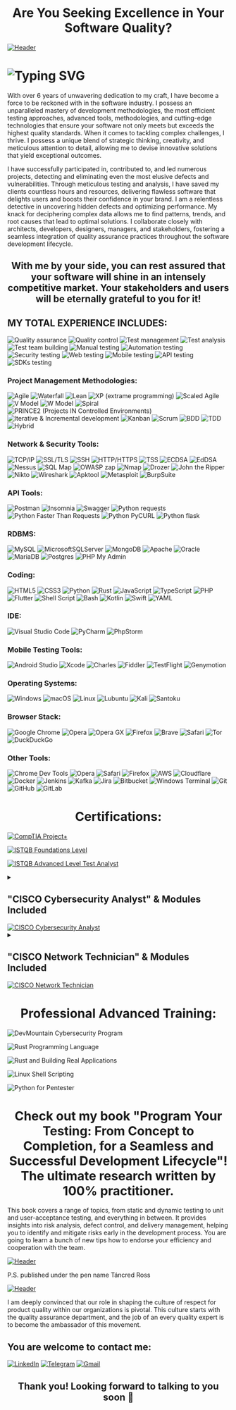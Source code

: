 <h1 align="center"><b>Are You Seeking Excellence in Your Software Quality?</b></h1>

[![Header](https://github.com/tarantot/tarantot/blob/main/assets/banner.jpg)](https://www.amazon.com/dp/B0C5GMCT88/ref=sr_1_fkmr0_1?crid=1730XNTGX40QZ&keywords=B0C5GMCT88+%2B+programming+book&qid=1684344566&s=digital-text&sprefix=b0c5gmct88+%2B+programming+book%2Cdigital-text%2C141&sr=1-1-fkmr0)

# ![Typing SVG](https://readme-typing-svg.herokuapp.com?font=Fira+Code&weight=900&size=30&pause=500&color=000000&center=true&multiline=true&width=1300&height=150&lines=I+am+the+expert+who+can+elevate+your+product+to+unprecedented+heights.&repeat=3)

With over 6 years of unwavering dedication to my craft, I have become a force to be reckoned with in the software industry. I possess an unparalleled mastery of development methodologies, the most efficient testing approaches, advanced tools, methodologies, and cutting-edge technologies that ensure your software not only meets but exceeds the highest quality standards. When it comes to tackling complex challenges, I thrive. I possess a unique blend of strategic thinking, creativity, and meticulous attention to detail, allowing me to devise innovative solutions that yield exceptional outcomes.

I have successfully participated in, contributed to, and led numerous projects, detecting and eliminating even the most elusive defects and vulnerabilities. Through meticulous testing and analysis, I have saved my clients countless hours and resources, delivering flawless software that delights users and boosts their confidence in your brand. I am a relentless detective in uncovering hidden defects and optimizing performance.  My knack for deciphering complex data allows me to find patterns, trends, and root causes that lead to optimal solutions. I collaborate closely with architects, developers, designers, managers, and stakeholders, fostering a seamless integration of quality assurance practices throughout the software development lifecycle.

<h2 align="center">With me by your side, you can rest assured that your software will shine in an intensely competitive market. Your stakeholders and users will be eternally grateful to you for it!</h2>

<h2 aligh="left">MY TOTAL EXPERIENCE INCLUDES:</h2>

![Quality assurance](https://img.shields.io/badge/-Quality%20assurance-004971?style=for-the-badge&logo=white_check_mark) ![Quality control](https://img.shields.io/badge/-Quality%20control-004971?style=for-the-badge&logo=white_check_mark) ![Test management](https://img.shields.io/badge/-Test%20management-004971?style=for-the-badge&logo=white_check_mark) ![Test analysis](https://img.shields.io/badge/-Test%20analysis-004971?style=for-the-badge&logo=white_check_mark) ![Test team building](https://img.shields.io/badge/-Test%20team%20building-004971?style=for-the-badge&logo=white_check_mark) ![Manual testing](https://img.shields.io/badge/-Manual%20testing-004971?style=for-the-badge&logo=white_check_mark) ![Automation testing](https://img.shields.io/badge/-Automation%20testing-004971?style=for-the-badge&logo=white_check_mark) ![Security testing](https://img.shields.io/badge/-Security%20testing-004971?style=for-the-badge&logo=white_check_mark) ![Web testing](https://img.shields.io/badge/-Web%20testing-004971?style=for-the-badge&logo=white_check_mark) ![Mobile testing](https://img.shields.io/badge/-Mobile%20testing-004971?style=for-the-badge&logo=white_check_mark) ![API testing](https://img.shields.io/badge/-API%20testing-004971?style=for-the-badge&logo=white_check_mark) ![SDKs testing](https://img.shields.io/badge/-SDK--s%20testing-004971?style=for-the-badge&logo=white_check_mark) 

<h3 align="left">Project Management Methodologies:</h2>

![Agile](https://img.shields.io/badge/-Agile-77BCC5?style=for-the-badge&logo=white_check_mark) ![Waterfall](https://img.shields.io/badge/-Waterfall-77BCC5?style=for-the-badge&logo=white_check_mark) ![Lean](https://img.shields.io/badge/-Lean-77BCC5?style=for-the-badge&logo=white_check_mark) ![XP (extrame programming)](https://img.shields.io/badge/-XP%20%28extrama%20programming%29-77BCC5?style=for-the-badge&logo=white_check_mark) ![Scaled Agile](https://img.shields.io/badge/-Scaled%20Agile-77BCC5?style=for-the-badge&logo=white_check_mark) ![V Model](https://img.shields.io/badge/-V%20Model-77BCC5?style=for-the-badge&logo=white_check_mark) ![W Model](https://img.shields.io/badge/-W%20Model-77BCC5?style=for-the-badge&logo=white_check_mark) ![Spiral](https://img.shields.io/badge/-Spiral-77BCC5?style=for-the-badge&logo=white_check_mark) ![PRINCE2 (Projects IN Controlled Environments)](https://img.shields.io/badge/-PRINCE2%20%28PRojects%20IN%20Controlled%20Environments%29-77BCC5?style=for-the-badge&logo=white_check_mark) ![Iterative & Incremental development](https://img.shields.io/badge/-Iterative%20%26%20Incremental%20development-77BCC5?style=for-the-badge&logo=white_check_mark) ![Kanban](https://img.shields.io/badge/-Kanban-77BCC5?style=for-the-badge&logo=white_check_mark) ![Scrum](https://img.shields.io/badge/-Scrum-77BCC5?style=for-the-badge&logo=white_check_mark) ![BDD](https://img.shields.io/badge/-BDD-77BCC5?style=for-the-badge&logo=white_check_mark) ![TDD](https://img.shields.io/badge/-TDD-77BCC5?style=for-the-badge&logo=white_check_mark) ![Hybrid](https://img.shields.io/badge/-Hybrid-77BCC5?style=for-the-badge&logo=white_check_mark) 

<h3 align="left">Network & Security Tools:</h2>

![TCP/IP](https://img.shields.io/badge/-TCP/IP-EC5366?style=for-the-badge&logo=white_check_mark) ![SSL/TLS](https://img.shields.io/badge/-SSL/TLS-EC5366?style=for-the-badge&logo=white_check_mark) ![SSH](https://img.shields.io/badge/-SSH-EC5366?style=for-the-badge&logo=white_check_mark) ![HTTP/HTTPS](https://img.shields.io/badge/-HTTP/HTTPS-EC5366?style=for-the-badge&logo=white_check_mark) ![TSS](https://img.shields.io/badge/-TSS-EC5366?style=for-the-badge&logo=white_check_mark) ![ECDSA](https://img.shields.io/badge/-ECDSA-EC5366?style=for-the-badge&logo=white_check_mark)  ![EdDSA](https://img.shields.io/badge/-EdDSA-EC5366?style=for-the-badge&logo=white_check_mark) ![Nessus](https://img.shields.io/badge/-Nessus-EC5366?style=for-the-badge&logo=white_check_mark) ![SQL Map](https://img.shields.io/badge/-SQL%20Map-EC5366?style=for-the-badge&logo=white_check_mark) ![OWASP zap](https://img.shields.io/badge/-OWASP%20zap-EC5366?style=for-the-badge&logo=white_check_mark) ![Nmap](https://img.shields.io/badge/-Nmap-EC5366?style=for-the-badge&logo=white_check_mark) ![Drozer](https://img.shields.io/badge/-Drozer-EC5366?style=for-the-badge&logo=white_check_mark) ![John the Ripper](https://img.shields.io/badge/-John%20the%20Ripper-EC5366?style=for-the-badge&logo=white_check_mark) ![Nikto](https://img.shields.io/badge/-Nikto-EC5366?style=for-the-badge&logo=white_check_mark) ![Wireshark](https://img.shields.io/badge/-Wireshark-EC5366?style=for-the-badge&logo=white_check_mark) ![Apktool](https://img.shields.io/badge/-Apktool-EC5366?style=for-the-badge&logo=white_check_mark) ![Metasploit](https://img.shields.io/badge/-Metasploit-EC5366?style=for-the-badge&logo=white_check_mark) ![BurpSuite](https://img.shields.io/badge/-Burpsuite-EC5366?style=for-the-badge&logo=white_check_mark) 

<h3 align="left">API Tools:</h2>

![Postman](https://img.shields.io/badge/Postman-FF6C37?style=for-the-badge&logo=postman&logoColor=white) ![Insomnia](https://img.shields.io/badge/-insomnia-0000cd?style=for-the-badge&logo=white_check_mark) ![Swagger](https://img.shields.io/badge/-Swagger-%23Clojure?style=for-the-badge&logo=swagger&logoColor=white) ![Python requests](https://img.shields.io/badge/python%20requests-3670A0?style=for-the-badge&logo=python&logoColor=ffdd54) ![Python Faster Than Requests](https://img.shields.io/badge/python%20faster%20than%20requests-3670A0?style=for-the-badge&logo=python&logoColor=ffdd54) ![Python PyCURL](https://img.shields.io/badge/python%20PyCURL-3670A0?style=for-the-badge&logo=python&logoColor=ffdd54) ![Python flask](https://img.shields.io/badge/python%20flask-3670A0?style=for-the-badge&logo=python&logoColor=ffdd54)

<h3 align="left">RDBMS:</h2>

![MySQL](https://img.shields.io/badge/mysql-%2300f.svg?style=for-the-badge&logo=mysql&logoColor=white) ![MicrosoftSQLServer](https://img.shields.io/badge/Microsoft%20SQL%20Server-CC2927?style=for-the-badge&logo=microsoft%20sql%20server&logoColor=white) ![MongoDB](https://img.shields.io/badge/MongoDB-%234ea94b.svg?style=for-the-badge&logo=mongodb&logoColor=white) ![Apache](https://img.shields.io/badge/apache-%23D42029.svg?style=for-the-badge&logo=apache&logoColor=white) ![Oracle](https://img.shields.io/badge/Oracle-F80000?style=for-the-badge&logo=oracle&logoColor=white) ![MariaDB](https://img.shields.io/badge/MariaDB-003545?style=for-the-badge&logo=mariadb&logoColor=white) ![Postgres](https://img.shields.io/badge/Postgres-%23316192.svg?style=for-the-badge&logo=postgresql&logoColor=white) ![PHP My Admin](https://img.shields.io/badge/php%20My%20admin-%23777BB4.svg?style=for-the-badge&logo=php&logoColor=white)

<h3 align="left">Coding:</h2>

![HTML5](https://img.shields.io/badge/html5-%23E34F26.svg?style=for-the-badge&logo=html5&logoColor=white) ![CSS3](https://img.shields.io/badge/css3-%231572B6.svg?style=for-the-badge&logo=css3&logoColor=white) ![Python](https://img.shields.io/badge/python%20%28Cucumber%2C%20PyTest%2C%20PyUnit%2C%20Behave%2C%20Lettuce%29-3670A0?style=for-the-badge&logo=python&logoColor=ffdd54) ![Rust](https://img.shields.io/badge/rust-%23000000.svg?style=for-the-badge&logo=rust&logoColor=white) ![JavaScript](https://img.shields.io/badge/javascript%20%28Vue%2C%20Angular%2C%20Postman%2C%20Puppeteer%2C%20Percy%2C%20Artillery%2C%20Node%2C%20Selenium%29-%23323330.svg?style=for-the-badge&logo=javascript&logoColor=%23F7DF1E) ![TypeScript](https://img.shields.io/badge/typescript%20%28Nestjs%2C%20FeatherJS%29-%23007ACC.svg?style=for-the-badge&logo=typescript&logoColor=white) ![PHP](https://img.shields.io/badge/php%20%28Drupal%2C%20Laravel%29-%23777BB4.svg?style=for-the-badge&logo=php&logoColor=white) ![Flutter](https://img.shields.io/badge/Flutter-%2302569B.svg?style=for-the-badge&logo=Flutter&logoColor=white) ![Shell Script](https://img.shields.io/badge/shell_script-%23121011.svg?style=for-the-badge&logo=gnu-bash&logoColor=white) ![Bash](https://img.shields.io/badge/Bash-4EAA25?style=for-the-badge&logo=gnubash&logoColor=fff) ![Kotlin](https://img.shields.io/badge/Kotlin-%237F52FF.svg?style=for-the-badge&logo=kotlin&logoColor=white) ![Swift](https://img.shields.io/badge/Swift-F54A2A?style=for-the-badge&logo=swift&logoColor=white) ![YAML](https://img.shields.io/badge/YAML-CB171E?style=for-the-badge&logo=yaml&logoColor=fff)

<h3 align="left">IDE:</h2>

![Visual Studio Code](https://img.shields.io/badge/Visual%20Studio%20Code-0078d7.svg?style=for-the-badge&logo=visual-studio-code&logoColor=white) ![PyCharm](https://img.shields.io/badge/pycharm-143?style=for-the-badge&logo=pycharm&logoColor=black&color=black&labelColor=green)	![PhpStorm](https://img.shields.io/badge/phpstorm-143?style=for-the-badge&logo=phpstorm&logoColor=black&color=black&labelColor=darkorchid)

<h3 align="left">Mobile Testing Tools:</h2>

![Android Studio](https://img.shields.io/badge/Android%20Studio-3DDC84.svg?style=for-the-badge&logo=android-studio&logoColor=white) ![Xcode](https://img.shields.io/badge/Xcode-007ACC?style=for-the-badge&logo=Xcode&logoColor=white) ![Charles](https://img.shields.io/badge/-Charles-737373?style=for-the-badge&logo=white_check_mark) ![Fiddler](https://img.shields.io/badge/-Fiddler-737373?style=for-the-badge&logo=white_check_mark) ![TestFlight](https://img.shields.io/badge/-TestFlight-737373?style=for-the-badge&logo=white_check_mark) ![Genymotion](https://img.shields.io/badge/-Genymotion-EC5366?style=for-the-badge&logo=white_check_mark) 

<h3 align="left">Operating Systems:</h2>

![Windows](https://img.shields.io/badge/Windows-0078D6?style=for-the-badge&logo=windows&logoColor=white) ![macOS](https://img.shields.io/badge/mac%20os-000000?style=for-the-badge&logo=macos&logoColor=F0F0F0) ![Linux](https://img.shields.io/badge/Linux-FCC624?style=for-the-badge&logo=linux&logoColor=black) ![Lubuntu](https://img.shields.io/badge/-Lubuntu-%230065C2?style=for-the-badge&logo=lubuntu&logoColor=white) ![Kali](https://img.shields.io/badge/Kali-268BEE?style=for-the-badge&logo=kalilinux&logoColor=white) ![Santoku](https://img.shields.io/badge/-Santoku-737373?style=for-the-badge&logo=white_check_mark) 

<h3 align="left">Browser Stack:</h2>

![Google Chrome](https://img.shields.io/badge/Google%20Chrome-4285F4?style=for-the-badge&logo=GoogleChrome&logoColor=white) ![Opera](https://img.shields.io/badge/Opera-FF1B2D?style=for-the-badge&logo=Opera&logoColor=white) ![Opera GX](https://img.shields.io/badge/Opera%20GX-EE2950?style=for-the-badge&logo=operagx&logoColor=fff) ![Firefox](https://img.shields.io/badge/Firefox-FF7139?style=for-the-badge&logo=Firefox&logoColor=white) ![Brave](https://img.shields.io/badge/Brave-FB542B?style=for-the-badge&logo=Brave&logoColor=white) ![Safari](https://img.shields.io/badge/Safari-006CFF?style=for-the-badge&logo=safari&logoColor=fff) ![Tor](https://img.shields.io/badge/Tor-7D4698?style=for-the-badge&logo=Tor-Browser&logoColor=white) ![DuckDuckGo](https://img.shields.io/badge/DuckDuckGo-FF5722?style=for-the-badge&logo=duckduckgo&logoColor=white)


<h3 align="left">Other Tools:</h2>

![Chrome Dev Tools](https://img.shields.io/badge/chrome%20dev%20tools-3d89fc?style=for-the-badge&logo=google%20chrome&logoColor=white) ![Opera](https://img.shields.io/badge/Opera%20dev%20tools-FF1B2D?style=for-the-badge&logo=Opera&logoColor=white) ![Safari](https://img.shields.io/badge/Safari%20dev%20tools-000000?style=for-the-badge&logo=Safari&logoColor=white) ![Firefox](https://img.shields.io/badge/Firefox%20dev%20tools-FF7139?style=for-the-badge&logo=Firefox-Browser&logoColor=white) ![AWS](https://img.shields.io/badge/AWS-%23FF9900.svg?style=for-the-badge&logo=amazon-aws&logoColor=white) ![Cloudflare](https://img.shields.io/badge/Cloudflare-F38020?style=for-the-badge&logo=Cloudflare&logoColor=white) ![Docker](https://img.shields.io/badge/docker-%230db7ed.svg?style=for-the-badge&logo=docker&logoColor=white) ![Jenkins](https://img.shields.io/badge/Jenkins-D24939?style=for-the-badge&logo=jenkins&logoColor=white) ![Kafka](https://img.shields.io/badge/-KAFKA-000000?style=for-the-badge&logo=white_check_mark) ![Jira](https://img.shields.io/badge/jira-%230A0FFF.svg?style=for-the-badge&logo=jira&logoColor=white) ![Bitbucket](https://img.shields.io/badge/bitbucket-%230047B3.svg?style=for-the-badge&logo=bitbucket&logoColor=white) ![Windows Terminal](https://img.shields.io/badge/Windows%20Terminal-%234D4D4D.svg?style=for-the-badge&logo=windows-terminal&logoColor=white) ![Git](https://img.shields.io/badge/git-%23F05033.svg?style=for-the-badge&logo=git&logoColor=white) ![GitHub](https://img.shields.io/badge/github-%23121011.svg?style=for-the-badge&logo=github&logoColor=white) ![GitLab](https://img.shields.io/badge/gitlab-%23FCA121.svg?style=for-the-badge&logo=gitlab&logoColor=white)


<h1 align="center">Certifications:</h1>

[![CompTIA Project+](https://github.com/tarantot/tarantot/blob/main/assets/CompTIA_Project+.png)](https://www.credly.com/badges/5f89a1c2-40ea-4d81-8d11-5bbd735266d3/public_url)

[![ISTQB Foundations Level](https://github.com/tarantot/tarantot/blob/main/assets/ISTQB-FL_compressed_page-0001.jpg)](https://atsqa.org/certified-testers/profile/61ef361f8b9a462096464a8ac981968f)

[![ISTQB Advanced Level Test Analyst](https://github.com/tarantot/tarantot/blob/main/assets/Certificate-22-CTAL-TA-00089-USA_page-0001.jpg)](https://atsqa.org/certified-testers/profile/61ef361f8b9a462096464a8ac981968f)

<details>
  <summary>
    <h2>"CISCO Cybersecurity Analyst" & Modules Included</h2>
    <a href="https://www.credly.com/badges/6b77f9a4-3900-463c-a032-c4587983fe7a/public_url">
      <img src="https://github.com/tarantot/tarantot/blob/main/assets/Cybersecurity_Analyst_Career_Path_Badge-27-5cljfd-1.png" alt="CISCO Cybersecurity Analyst">
    </a>
  </summary>

  <a href="https://www.credly.com/badges/959329a3-641c-445e-a812-d9a9986868e4/public_url">
    <img src="https://github.com/tarantot/tarantot/blob/main/assets/Introduction_to_Cybersecurity_Badge-27-a1q5le-1.png" alt="CISCO Introduction to Cybersecurity">
  </a>
  
  <a href="https://www.credly.com/badges/d4ea96de-59f7-47f0-b50a-c2e1769954e8/public_url">
    <img src="https://github.com/tarantot/tarantot/blob/main/assets/Networking_Basics_Badge-28-lwdc08-1.png" alt="CISCO Networking Basics">
  </a>
  
  <a href="https://www.credly.com/badges/c1bb2be4-00a0-4c0c-aca7-7ac6b444f7e5/public_url">
    <img src="https://github.com/tarantot/tarantot/blob/main/assets/Endpoint_Security_Badge-28-wwg8xp-1.png" alt="CISCO Endpoint Security">
  </a>
  
  <a href="https://www.credly.com/badges/6fc6efda-e191-4aec-bc78-d09de02efb07/public_url">
    <img src="https://github.com/tarantot/tarantot/blob/main/assets/Cyber_Threat_Management_Badge-27-4b8jht-1.png" alt="CISCO Cyber Threat Management">
  </a>
</details>

<details>
  <summary>
    <h2>"CISCO Network Technician" & Modules Included</h2>
    <a href="https://www.credly.com/badges/1b764b04-e0aa-4532-b46b-134543a18c88/public_url">
      <img src="https://github.com/tarantot/tarantot/blob/main/assets/Network_Technician_Career_Path_Badge-28-y6cd9z-1.png" alt="CISCO Network Technician">
    </a>
  </summary>

[![CISCO Network Support and Security](https://github.com/tarantot/tarantot/blob/main/assets/Network_Support_and_Security_Badge-27-lg5x0i-1.png)](https://www.credly.com/badges/601a6e2b-5f8e-4d42-8395-824739738dd9/public_url)

[![CISCO Network Addressing and Troubleshooting](https://github.com/tarantot/tarantot/blob/main/assets/Network_Addressing_and_Basic_Troubleshooting_Badge-27-8tueni-1.png)](https://www.credly.com/badges/b307a7ba-1d91-4ebd-a2a4-f5cbdbb4ff39/public_url)

[![CISCO Network Defense](https://github.com/tarantot/tarantot/blob/main/assets/Network_Defense_Badge20241029-28-fjq5iq-1.png)](https://www.credly.com/badges/345c1004-a1a1-4a48-a7fc-2b7b4b42c2aa/public_url)

[![CISCO Networking Devices and Initial Configuration](https://github.com/tarantot/tarantot/blob/main/assets/Networking_Devices_and_Initial_Configuration_Badge-27-oq4664-1.png)](https://www.credly.com/badges/9a2ba79e-9e59-4716-971d-e5e36e63f5cc/public_url)
</details>

<h1 align="center">Professional Advanced Training:</h1>

![DevMountain Cybersecurity Program](https://github.com/tarantot/tarantot/blob/main/assets/TARAS%20ROSKISHNYI_page-0001.jpg)

![Rust Programming Language](https://github.com/tarantot/tarantot/blob/main/assets/Rust_certificate.jpg)

![Rust and Building Real Applications](https://github.com/tarantot/tarantot/blob/main/assets/Rust_advanced_cert.jpg)

![Linux Shell Scripting](https://github.com/tarantot/tarantot/blob/main/assets/Linux_shell_certificate.png)

![Python for Pentester](https://github.com/tarantot/tarantot/blob/main/assets/Python_pentest_cert.jpg)

<h1 align="center">Check out my book "Program Your Testing: From Concept to Completion, for a Seamless and Successful Development Lifecycle"! The ultimate research written by 100% practitioner.</h1>

This book covers a range of topics, from static and dynamic testing to unit and user-acceptance testing, and everything in between. It provides insights into risk analysis, defect control, and delivery management, helping you to identify and mitigate risks early in the development process. You are going to learn a bunch of new tips how to endorse your efficiency and cooperation with the team.

[![Header](https://github.com/tarantot/tarantot/blob/main/assets/book.jpg?raw=true)](https://www.amazon.com/Program-Your-Testing-Completion-Development/dp/B0C5G9L5BS/ref=sr_1_1?crid=NQ9RTV51ZJA8&keywords=B0C5G9L5BS+%2B+testing+book&qid=1685413039&s=books&sprefix=b0c5g9l5bs+%2B+testing+book%2Cstripbooks-intl-ship%2C159&sr=1-1)

P.S. published under the pen name Táncred Ross

[![Header](https://github.com/tarantot/tarantot/blob/main/assets/Program_your_testing.jpg?raw=true)](https://www.amazon.com/Program-Your-Testing-Completion-Development/dp/B0C5G9L5BS/ref=sr_1_1?crid=NQ9RTV51ZJA8&keywords=B0C5G9L5BS+%2B+testing+book&qid=1685413039&s=books&sprefix=b0c5g9l5bs+%2B+testing+book%2Cstripbooks-intl-ship%2C159&sr=1-1)

I am deeply convinced that our role in shaping the culture of respect for product quality within our organizations is pivotal. This culture starts with the quality assurance department, and the job of an every quality expert is to become the ambassador of this movement.

<h2 align="left">You are welcome to contact me:</h2>

[![LinkedIn](https://img.shields.io/badge/linkedin-%230077B5.svg?style=for-the-badge&logo=linkedin&logoColor=white)](https://www.linkedin.com/in/qaexpert1/) [![Telegram](https://img.shields.io/badge/Telegram-2CA5E0?style=for-the-badge&logo=telegram&logoColor=white)](https://t.me/end051ne) [![Gmail](https://img.shields.io/badge/Gmail-D14836?style=for-the-badge&logo=gmail&logoColor=white)](https://mail.google.com/mail/?view=cm&fs=1&to=roskishnyit@gmail.com&su=SUBJECT&body=BODY)

<h2 align="center">Thank you! Looking forward to talking to you soon 🤝</h2>
